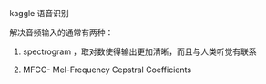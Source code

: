 kaggle 语音识别

解决音频输入的通常有两种：

1. spectrogram ，取对数使得输出更加清晰，而且与人类听觉有联系

   

2. MFCC-   Mel-Frequency Cepstral Coefficients




